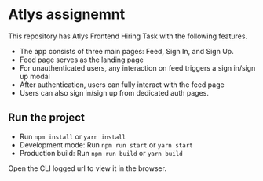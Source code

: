 # Atlys assignemnt


This repository has Atlys Frontend Hiring Task with the following features.

- The app consists of three main pages: Feed, Sign In, and Sign Up.
- Feed page serves as the landing page
- For unauthenticated users, any interaction on feed triggers a sign in/sign up modal
- After authentication, users can fully interact with the feed page
- Users can also sign in/sign up from dedicated auth pages.

## Run the project

- Run `npm install` or `yarn install`
- Development mode: Run `npm run start` or `yarn start`
- Production build: Run `npm run build` or `yarn build`

Open the CLI logged url to view it in the browser.
